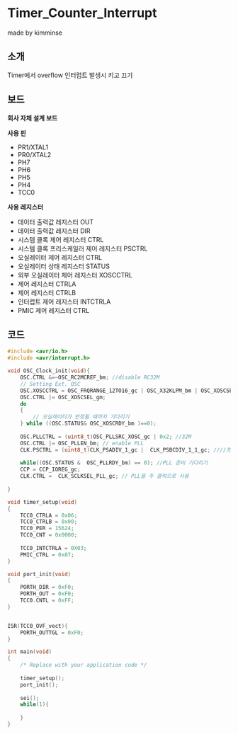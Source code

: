 # Timer_Counter_Interrupt

made by kimminse

## 소개

Timer에서 overflow 인터럽트 발생시 키고 끄기

## 보드
**회사 자체 설계 보드**

**사용 핀**
- PR1/XTAL1
- PR0/XTAL2 
- PH7
- PH6
- PH5
- PH4
- TCC0

**사용 레지스터**
- 데이터 출력값 레지스터 OUT
- 데이터 출력값 레지스터 DIR
- 시스템 클록 제어 레지스터 CTRL
- 시스템 클록 프리스케일러 제어 레지스터 PSCTRL
- 오실레이터 제어 레지스터 CTRL
- 오실레이터 상태 레지스터 STATUS
- 외부 오실레이터 제어 레지스터 XOSCCTRL
- 제어 레지스터 CTRLA
- 제어 레지스터 CTRLB
- 인터럽트 제어 레지스터 INTCTRLA
- PMIC 제어 레지스터 CTRL

## 코드

```C
#include <avr/io.h>
#include <avr/interrupt.h>

void OSC_Clock_init(void){
	OSC.CTRL &=~OSC_RC2MCREF_bm; //disable RC32M
	// Setting Ext. OSC
	OSC.XOSCCTRL = OSC_FRQRANGE_12TO16_gc | OSC_X32KLPM_bm | OSC_XOSCSEL_XTAL_16KCLK_gc;
	OSC.CTRL |= OSC_XOSCSEL_gm;
	do
	{
		// 오실레이터가 안정될 때까지 기다리기
	} while ((OSC.STATUS& OSC_XOSCRDY_bm )==0);
	
	OSC.PLLCTRL = (uint8_t)OSC_PLLSRC_XOSC_gc | 0x2; //32M
	OSC.CTRL |= OSC_PLLEN_bm; // enable PLL
	CLK.PSCTRL = (uint8_t)CLK_PSADIV_1_gc |  CLK_PSBCDIV_1_1_gc; ////프리스케일러
	
	while((OSC.STATUS &  OSC_PLLRDY_bm) == 0); //PLL 준비 기다리기
	CCP = CCP_IOREG_gc;
	CLK.CTRL =  CLK_SCLKSEL_PLL_gc; // PLL을 주 클럭으로 사용
	
}

void timer_setup(void)
{
	TCC0_CTRLA = 0x06;
	TCC0_CTRLB = 0x00;
	TCC0_PER = 15624;
	TCC0_CNT = 0x0000;
	
	TCC0_INTCTRLA = 0X03;
	PMIC_CTRL = 0x07;
}

void port_init(void)
{
	PORTH_DIR = 0xF0;
	PORTH_OUT = 0xF0;
	TCC0.CNTL = 0xFF;
}


ISR(TCC0_OVF_vect){
	PORTH_OUTTGL = 0xF0;
}

int main(void)
{
	/* Replace with your application code */
	
	timer_setup();
	port_init();
	
	sei();
	while(1){
		
	}
}
```
